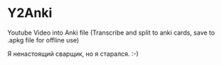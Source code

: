 # Y2Anki
Youtube Video into Anki file (Transcribe and split to anki cards, save to .apkg file for offline use)

Я ненастоящий сварщик, но я старался. :-)

